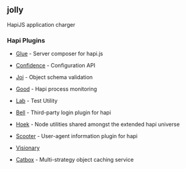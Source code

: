 ## jolly
HapiJS application charger

### Hapi Plugins 
- [Glue](https://github.com/hapijs/glue) - Server composer for hapi.js
- [Confidence](https://github.com/hapijs/confidence) - Configuration API

- [Joi](https://github.com/hapijs/joi) - Object schema validation
- [Good](https://github.com/hapijs/good) - Hapi process monitoring
- [Lab](https://github.com/hapijs/lab) - Test Utility
- [Bell](https://github.com/hapijs/bell) - Third-party login plugin for hapi
- [Hoek](https://github.com/hapijs/hoek) - Node utilities shared amongst the extended hapi universe
- [Scooter](https://github.com/hapijs/scooter) - User-agent information plugin for hapi
- [Visionary](https://github.com/hapijs/visionary)  
- [Catbox](https://github.com/hapijs/catbox) - Multi-strategy object caching service

